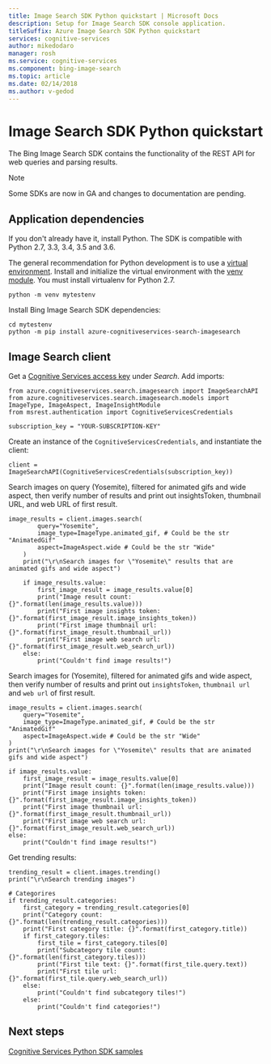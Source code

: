 ```yaml
---
title: Image Search SDK Python quickstart | Microsoft Docs
description: Setup for Image Search SDK console application.
titleSuffix: Azure Image Search SDK Python quickstart
services: cognitive-services
author: mikedodaro
manager: rosh
ms.service: cognitive-services
ms.component: bing-image-search
ms.topic: article
ms.date: 02/14/2018
ms.author: v-gedod
---
```

# Image Search SDK Python quickstart

The Bing Image Search SDK contains the functionality of the REST API for web queries and parsing results. 

> [!NOTE] 
> Some SDKs are now in GA and changes to documentation are pending. 

## Application dependencies
If you don't already have it, install Python. The SDK is compatible with Python 2.7, 3.3, 3.4, 3.5 and 3.6.

The general recommendation for Python development is to use a [virtual environment](https://docs.python.org/3/tutorial/venv.html). 
Install and initialize the virtual environment with the [venv module](https://pypi.python.org/pypi/virtualenv). You must install virtualenv for Python 2.7.
```
python -m venv mytestenv
```
Install Bing Image Search SDK dependencies:
```
cd mytestenv
python -m pip install azure-cognitiveservices-search-imagesearch
```
## Image Search client
Get a [Cognitive Services access key](https://azure.microsoft.com/try/cognitive-services/) under *Search*. 
Add imports:
```
from azure.cognitiveservices.search.imagesearch import ImageSearchAPI
from azure.cognitiveservices.search.imagesearch.models import ImageType, ImageAspect, ImageInsightModule
from msrest.authentication import CognitiveServicesCredentials

subscription_key = "YOUR-SUBSCRIPTION-KEY"
```
Create an instance of the `CognitiveServicesCredentials`, and instantiate the client:
```
client = ImageSearchAPI(CognitiveServicesCredentials(subscription_key))
```
Search images on query (Yosemite), filtered for animated gifs and wide aspect, then verify number of results and print out insightsToken, thumbnail URL, and web URL of first result.
```
image_results = client.images.search(
        query="Yosemite",
        image_type=ImageType.animated_gif, # Could be the str "AnimatedGif"
        aspect=ImageAspect.wide # Could be the str "Wide"
    )
    print("\r\nSearch images for \"Yosemite\" results that are animated gifs and wide aspect")

    if image_results.value:
        first_image_result = image_results.value[0]
        print("Image result count: {}".format(len(image_results.value)))
        print("First image insights token: {}".format(first_image_result.image_insights_token))
        print("First image thumbnail url: {}".format(first_image_result.thumbnail_url))
        print("First image web search url: {}".format(first_image_result.web_search_url))
    else:
        print("Couldn't find image results!")

```
Search images for (Yosemite), filtered for animated gifs and wide aspect, then verify number of results and print out `insightsToken`, `thumbnail url` and `web url` of first result.
```
image_results = client.images.search(
    query="Yosemite",
    image_type=ImageType.animated_gif, # Could be the str "AnimatedGif"
    aspect=ImageAspect.wide # Could be the str "Wide"
)
print("\r\nSearch images for \"Yosemite\" results that are animated gifs and wide aspect")

if image_results.value:
    first_image_result = image_results.value[0]
    print("Image result count: {}".format(len(image_results.value)))
    print("First image insights token: {}".format(first_image_result.image_insights_token))
    print("First image thumbnail url: {}".format(first_image_result.thumbnail_url))
    print("First image web search url: {}".format(first_image_result.web_search_url))
else:
    print("Couldn't find image results!")

```

Get trending results:
```
trending_result = client.images.trending()
print("\r\nSearch trending images")

# Categorires
if trending_result.categories:
    first_category = trending_result.categories[0]
    print("Category count: {}".format(len(trending_result.categories)))
    print("First category title: {}".format(first_category.title))
    if first_category.tiles:
        first_tile = first_category.tiles[0]
        print("Subcategory tile count: {}".format(len(first_category.tiles)))
        print("First tile text: {}".format(first_tile.query.text))
        print("First tile url: {}".format(first_tile.query.web_search_url))
    else:
        print("Couldn't find subcategory tiles!")
    else:
        print("Couldn't find categories!")

```

## Next steps

[Cognitive Services Python SDK samples](https://github.com/Azure-Samples/cognitive-services-python-sdk-samples)


